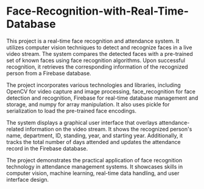 # Face-Recognition-with-Real-Time-Database
This project is a real-time face recognition and attendance system. It utilizes computer vision techniques to detect and recognize faces in a live video stream. The system compares the detected faces with a pre-trained set of known faces using face recognition algorithms. Upon successful recognition, it retrieves the corresponding information of the recognized person from a Firebase database.

The project incorporates various technologies and libraries, including OpenCV for video capture and image processing, face_recognition for face detection and recognition, Firebase for real-time database management and storage, and numpy for array manipulation. It also uses pickle for serialization to load the pre-trained face encodings.

The system displays a graphical user interface that overlays attendance-related information on the video stream. It shows the recognized person's name, department, ID, standing, year, and starting year. Additionally, it tracks the total number of days attended and updates the attendance record in the Firebase database.

The project demonstrates the practical application of face recognition technology in attendance management systems. It showcases skills in computer vision, machine learning, real-time data handling, and user interface design.
